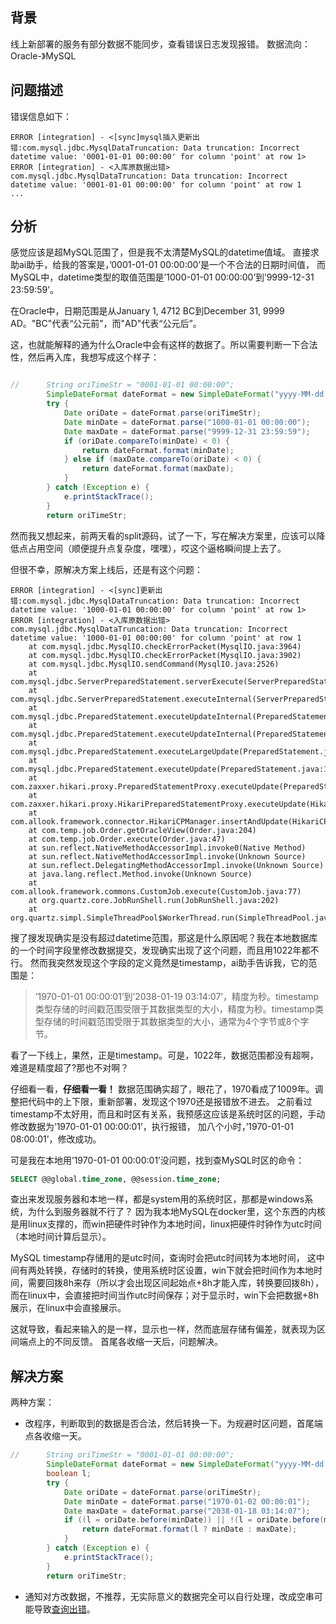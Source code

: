 ## 背景

线上新部署的服务有部分数据不能同步，查看错误日志发现报错。
数据流向：Oracle-》MySQL

## 问题描述

错误信息如下：

```log
ERROR [integration] - <[sync]mysql插入更新出错:com.mysql.jdbc.MysqlDataTruncation: Data truncation: Incorrect datetime value: '0001-01-01 00:00:00' for column 'point' at row 1>
ERROR [integration] - <入库原数据出错>
com.mysql.jdbc.MysqlDataTruncation: Data truncation: Incorrect datetime value: '0001-01-01 00:00:00' for column 'point' at row 1
...
```

## 分析

感觉应该是超MySQL范围了，但是我不太清楚MySQL的datetime值域。
直接求助ai助手，给我的答案是，’0001-01-01 00:00:00’是一个不合法的日期时间值，
而MySQL中，datetime类型的取值范围是’1000-01-01 00:00:00’到’9999-12-31 23:59:59’。

在Oracle中，日期范围是从January 1, 4712 BC到December 31, 9999 AD。"BC"代表“公元前”，而"AD"代表“公元后”。

这，也就能解释的通为什么Oracle中会有这样的数据了。所以需要判断一下合法性，然后再入库，我想写成这个样子：

```java

//		String oriTimeStr = "0001-01-01 00:00:00";
		SimpleDateFormat dateFormat = new SimpleDateFormat("yyyy-MM-dd HH:mm:ss");
		try {
			Date oriDate = dateFormat.parse(oriTimeStr);
			Date minDate = dateFormat.parse("1000-01-01 00:00:00");
			Date maxDate = dateFormat.parse("9999-12-31 23:59:59");
			if (oriDate.compareTo(minDate) < 0) {
				return dateFormat.format(minDate);
			} else if (maxDate.compareTo(oriDate) < 0) {
				return dateFormat.format(maxDate);
			}
		} catch (Exception e) {
			e.printStackTrace();
		}
		return oriTimeStr;
```

然而我又想起来，前两天看的split源码，试了一下，写在解决方案里，应该可以降低点占用空间（顺便提升点复杂度，嘿嘿），哎这个逼格瞬间提上去了。

但很不幸，原解决方案上线后，还是有这个问题：

```log
ERROR [integration] - <[sync]更新出错:com.mysql.jdbc.MysqlDataTruncation: Data truncation: Incorrect datetime value: '1000-01-01 00:00:00' for column 'point' at row 1>
ERROR [integration] - <入库原数据出错>
com.mysql.jdbc.MysqlDataTruncation: Data truncation: Incorrect datetime value: '1000-01-01 00:00:00' for column 'point' at row 1
	at com.mysql.jdbc.MysqlIO.checkErrorPacket(MysqlIO.java:3964)
	at com.mysql.jdbc.MysqlIO.checkErrorPacket(MysqlIO.java:3902)
	at com.mysql.jdbc.MysqlIO.sendCommand(MysqlIO.java:2526)
	at com.mysql.jdbc.ServerPreparedStatement.serverExecute(ServerPreparedStatement.java:1284)
	at com.mysql.jdbc.ServerPreparedStatement.executeInternal(ServerPreparedStatement.java:785)
	at com.mysql.jdbc.PreparedStatement.executeUpdateInternal(PreparedStatement.java:2073)
	at com.mysql.jdbc.PreparedStatement.executeUpdateInternal(PreparedStatement.java:2009)
	at com.mysql.jdbc.PreparedStatement.executeLargeUpdate(PreparedStatement.java:5098)
	at com.mysql.jdbc.PreparedStatement.executeUpdate(PreparedStatement.java:1994)
	at com.zaxxer.hikari.proxy.PreparedStatementProxy.executeUpdate(PreparedStatementProxy.java:61)
	at com.zaxxer.hikari.proxy.HikariPreparedStatementProxy.executeUpdate(HikariPreparedStatementProxy.java)
	at com.allook.framework.connector.HikariCPManager.insertAndUpdate(HikariCPManager.java:285)
	at com.temp.job.Order.getOracleView(Order.java:204)
	at com.temp.job.Order.execute(Order.java:47)
	at sun.reflect.NativeMethodAccessorImpl.invoke0(Native Method)
	at sun.reflect.NativeMethodAccessorImpl.invoke(Unknown Source)
	at sun.reflect.DelegatingMethodAccessorImpl.invoke(Unknown Source)
	at java.lang.reflect.Method.invoke(Unknown Source)
	at com.allook.framework.commons.CustomJob.execute(CustomJob.java:77)
	at org.quartz.core.JobRunShell.run(JobRunShell.java:202)
	at org.quartz.simpl.SimpleThreadPool$WorkerThread.run(SimpleThreadPool.java:573)
```

搜了搜发现确实是没有超过datetime范围，那这是什么原因呢？我在本地数据库的一个时间字段里修改数据提交，发现确实出现了这个问题，而且用1022年都不行。
然而我突然发现这个字段的定义竟然是timestamp，ai助手告诉我，它的范围是：

> ’1970-01-01 00:00:01’到’2038-01-19 03:14:07’，精度为秒。timestamp类型存储的时间戳范围受限于其数据类型的大小，精度为秒。timestamp类型存储的时间戳范围受限于其数据类型的大小，通常为4个字节或8个字节。

看了一下线上，果然，正是timestamp。可是，1022年，数据范围都没有超啊，难道是精度超了?那也不对啊？

仔细看一看，**仔细看一看！** 数据范围确实超了，眼花了，1970看成了1009年。调整把代码中的上下限，重新部署，发现这个1970还是报错放不进去。
之前看过timestamp不太好用，而且和时区有关系，我预感这应该是系统时区的问题，手动修改数据为’1970-01-01 00:00:01’，执行报错，
加八个小时，’1970-01-01 08:00:01’，修改成功。

可是我在本地用’1970-01-01 00:00:01’没问题，找到查MySQL时区的命令：

```sql
SELECT @@global.time_zone, @@session.time_zone;
```

查出来发现服务器和本地一样，都是system用的系统时区，那都是windows系统，为什么到服务器就不行了？
因为我本地MySQL在docker里，这个东西的内核是用linux支撑的，而win把硬件时钟作为本地时间，linux把硬件时钟作为utc时间（本地时间计算后显示）。

MySQL timestamp存储用的是utc时间，查询时会把utc时间转为本地时间，
这中间有两处转换，存储时的转换，使用系统时区设置，win下就会把时间作为本地时间，需要回拨8h来存（所以才会出现区间起始点+8h才能入库，转换要回拨8h），
而在linux中，会直接把时间当作utc时间保存；对于显示时，win下会把数据+8h展示，在linux中会直接展示。

这就导致，看起来输入的是一样，显示也一样，然而底层存储有偏差，就表现为区间端点上的不同反馈。
首尾各收缩一天后，问题解决。

## 解决方案

两种方案：

* 改程序，判断取到的数据是否合法，然后转换一下。为规避时区问题，首尾端点各收缩一天。

```java
//		String oriTimeStr = "0001-01-01 00:00:00";
		SimpleDateFormat dateFormat = new SimpleDateFormat("yyyy-MM-dd HH:mm:ss");
		boolean l;
		try {
			Date oriDate = dateFormat.parse(oriTimeStr);
			Date minDate = dateFormat.parse("1970-01-02 00:00:01");
			Date maxDate = dateFormat.parse("2038-01-18 03:14:07");
			if ((l = oriDate.before(minDate)) || !(l = oriDate.before(maxDate))) {
				return dateFormat.format(l ? minDate : maxDate);
			}
		} catch (Exception e) {
			e.printStackTrace();
		}
		return oriTimeStr;
```

* 通知对方改数据，不推荐，无实际意义的数据完全可以自行处理，改成空串可能导致[查询出错](../../Oracle/Tips/ORA-01722：无效数字.MD)。
